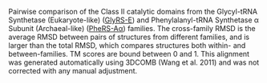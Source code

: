 Pairwise comparison of the Class II catalytic domains from the Glycyl-tRNA Synthetase (Eukaryote-like) (<a href='/class2/gly3'>GlyRS-E</a>) and Phenylalanyl-tRNA Synthetase &alpha; Subunit (Archaeal-like) (<a href='/class2/phe3'>PheRS-Aα</a>) families. 
	The cross-family RMSD is the average RMSD between pairs of structures from different families, and is
	 larger than the total RMSD, which compares structures both within- and between-families. TM scores are bound between 0 and 1. 
	 This alignment was generated automatically using 3DCOMB (Wang et al. 2011) and was not corrected with any manual adjustment.
